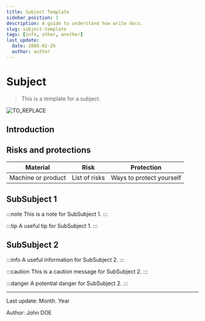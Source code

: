 ```yaml
---
title: Subject Template
sidebar_position: 1
description: A guide to understand how write docs.
slug: subject-template
tags: [info, other, another]
last_update:
  date: 2000-02-26
  author: author
---
```

# Subject

> This is a template for a subject.

![TO_REPLACE](./readme-1.png)

## Introduction

## Risks and protections

| Material           | Risk          | Protection               |
| ------------------ | ------------- | ------------------------ |
| Machine or product | List of risks | Ways to protect yourself |

## SubSubject 1

:::note
This is a note for SubSubject 1.
:::

:::tip
A useful tip for SubSubject 1.
:::

## SubSubject 2

:::info
A useful information for SubSubject 2.
:::

:::caution
This is a caution message for SubSubject 2.
:::

:::danger
A potential danger for SubSubject 2.
:::

---

Last update: Month. Year

Author: John DOE
